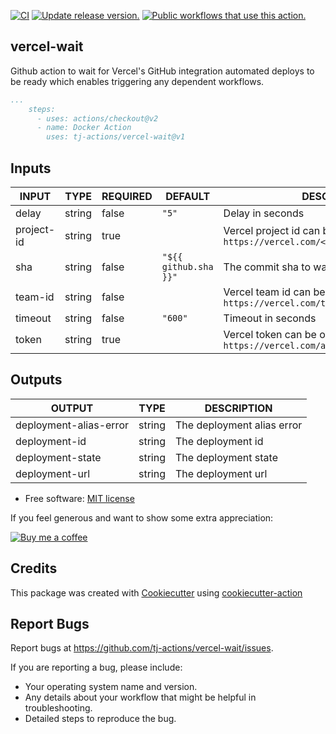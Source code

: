[![CI](https://github.com/tj-actions/vercel-wait/workflows/CI/badge.svg)](https://github.com/tj-actions/vercel-wait/actions?query=workflow%3ACI)
[![Update release version.](https://github.com/tj-actions/vercel-wait/workflows/Update%20release%20version./badge.svg)](https://github.com/tj-actions/vercel-wait/actions?query=workflow%3A%22Update+release+version.%22)
[![Public workflows that use this action.](https://img.shields.io/endpoint?url=https%3A%2F%2Fused-by.vercel.app%2Fapi%2Fgithub-actions%2Fused-by%3Faction%3Dtj-actions%2Fvercel-wait%26badge%3Dtrue)](https://github.com/search?o=desc\&q=tj-actions+vercel-wait+path%3A.github%2Fworkflows+language%3AYAML\&s=\&type=Code)

## vercel-wait

Github action to wait for Vercel's GitHub integration automated deploys to be ready which enables triggering any dependent workflows.

```yaml
...
    steps:
      - uses: actions/checkout@v2
      - name: Docker Action
        uses: tj-actions/vercel-wait@v1
```

## Inputs

<!-- AUTO-DOC-INPUT:START - Do not remove or modify this section -->

|   INPUT    |  TYPE  | REQUIRED |        DEFAULT        |                                       DESCRIPTION                                        |
|------------|--------|----------|-----------------------|------------------------------------------------------------------------------------------|
|   delay    | string |  false   |         `"5"`         |                                     Delay in seconds                                     |
| project-id | string |   true   |                       | Vercel project id can be obtained from<br>`https://vercel.com/<team>/<project>/settings` |
|    sha     | string |  false   | `"${{ github.sha }}"` |                                The commit sha to wait for                                |
|  team-id   | string |  false   |                       |    Vercel team id can be obtained from<br>`https://vercel.com/teams/<team>/settings`     |
|  timeout   | string |  false   |        `"600"`        |                                    Timeout in seconds                                    |
|   token    | string |   true   |                       |        Vercel token can be obtained from `https://vercel.com/account/tokens`<br>         |

<!-- AUTO-DOC-INPUT:END -->

## Outputs

<!-- AUTO-DOC-OUTPUT:START - Do not remove or modify this section -->

|         OUTPUT         |  TYPE  |        DESCRIPTION         |
|------------------------|--------|----------------------------|
| deployment-alias-error | string | The deployment alias error |
|     deployment-id      | string |     The deployment id      |
|    deployment-state    | string |    The deployment state    |
|     deployment-url     | string |     The deployment url     |

<!-- AUTO-DOC-OUTPUT:END -->

*   Free software: [MIT license](LICENSE)

If you feel generous and want to show some extra appreciation:

[![Buy me a coffee][buymeacoffee-shield]][buymeacoffee]

[buymeacoffee]: https://www.buymeacoffee.com/jackton1

[buymeacoffee-shield]: https://www.buymeacoffee.com/assets/img/custom_images/orange_img.png

## Credits

This package was created with [Cookiecutter](https://github.com/cookiecutter/cookiecutter) using [cookiecutter-action](https://github.com/tj-actions/cookiecutter-action)

## Report Bugs

Report bugs at https://github.com/tj-actions/vercel-wait/issues.

If you are reporting a bug, please include:

*   Your operating system name and version.
*   Any details about your workflow that might be helpful in troubleshooting.
*   Detailed steps to reproduce the bug.
